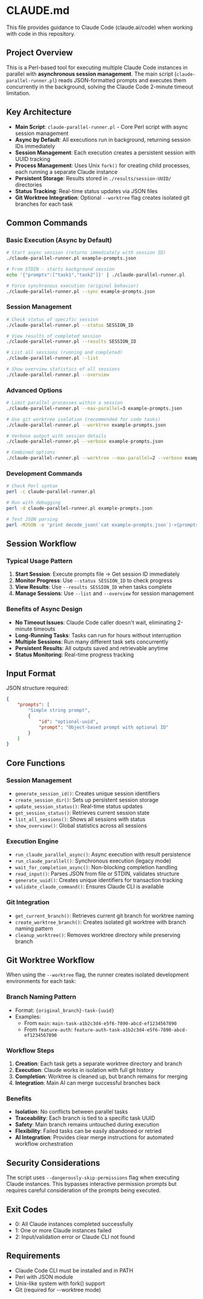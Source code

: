 # CLAUDE.md

This file provides guidance to Claude Code (claude.ai/code) when working with code in this repository.

## Project Overview

This is a Perl-based tool for executing multiple Claude Code instances in parallel with **asynchronous session management**. The main script (`claude-parallel-runner.pl`) reads JSON-formatted prompts and executes them concurrently in the background, solving the Claude Code 2-minute timeout limitation.

## Key Architecture

- **Main Script**: `claude-parallel-runner.pl` - Core Perl script with async session management
- **Async by Default**: All executions run in background, returning session IDs immediately
- **Session Management**: Each execution creates a persistent session with UUID tracking
- **Process Management**: Uses Unix `fork()` for creating child processes, each running a separate Claude instance
- **Persistent Storage**: Results stored in `./results/session-UUID/` directories
- **Status Tracking**: Real-time status updates via JSON files
- **Git Worktree Integration**: Optional `--worktree` flag creates isolated git branches for each task

## Common Commands

### Basic Execution (Async by Default)
```bash
# Start async session (returns immediately with session ID)
./claude-parallel-runner.pl example-prompts.json

# From STDIN - starts background session
echo '{"prompts":["task1","task2"]}' | ./claude-parallel-runner.pl

# Force synchronous execution (original behavior)
./claude-parallel-runner.pl --sync example-prompts.json
```

### Session Management
```bash
# Check status of specific session
./claude-parallel-runner.pl --status SESSION_ID

# View results of completed session
./claude-parallel-runner.pl --results SESSION_ID

# List all sessions (running and completed)
./claude-parallel-runner.pl --list

# Show overview statistics of all sessions
./claude-parallel-runner.pl --overview
```

### Advanced Options
```bash
# Limit parallel processes within a session
./claude-parallel-runner.pl --max-parallel=3 example-prompts.json

# Use git worktree isolation (recommended for code tasks)
./claude-parallel-runner.pl --worktree example-prompts.json

# Verbose output with session details
./claude-parallel-runner.pl --verbose example-prompts.json

# Combined options
./claude-parallel-runner.pl --worktree --max-parallel=2 --verbose example-prompts.json
```

### Development Commands
```bash
# Check Perl syntax
perl -c claude-parallel-runner.pl

# Run with debugging
perl -d claude-parallel-runner.pl example-prompts.json

# Test JSON parsing
perl -MJSON -e 'print decode_json(`cat example-prompts.json`)->{prompts}->[0]'
```

## Session Workflow

### Typical Usage Pattern
1. **Start Session**: Execute prompts file → Get session ID immediately
2. **Monitor Progress**: Use `--status SESSION_ID` to check progress
3. **View Results**: Use `--results SESSION_ID` when tasks complete
4. **Manage Sessions**: Use `--list` and `--overview` for session management

### Benefits of Async Design
- **No Timeout Issues**: Claude Code caller doesn't wait, eliminating 2-minute timeouts
- **Long-Running Tasks**: Tasks can run for hours without interruption
- **Multiple Sessions**: Run many different task sets concurrently
- **Persistent Results**: All outputs saved and retrievable anytime
- **Status Monitoring**: Real-time progress tracking

## Input Format

JSON structure required:
```json
{
    "prompts": [
        "Simple string prompt",
        {
            "id": "optional-uuid",
            "prompt": "Object-based prompt with optional ID"
        }
    ]
}
```

## Core Functions

### Session Management
- `generate_session_id()`: Creates unique session identifiers
- `create_session_dir()`: Sets up persistent session storage
- `update_session_status()`: Real-time status updates
- `get_session_status()`: Retrieves current session state
- `list_all_sessions()`: Shows all sessions with status
- `show_overview()`: Global statistics across all sessions

### Execution Engine
- `run_claude_parallel_async()`: Async execution with result persistence
- `run_claude_parallel()`: Synchronous execution (legacy mode)
- `wait_for_completion_async()`: Non-blocking completion handling
- `read_input()`: Parses JSON from file or STDIN, validates structure
- `generate_uuid()`: Creates unique identifiers for transaction tracking
- `validate_claude_command()`: Ensures Claude CLI is available

### Git Integration
- `get_current_branch()`: Retrieves current git branch for worktree naming
- `create_worktree_branch()`: Creates isolated git worktree with branch naming pattern
- `cleanup_worktree()`: Removes worktree directory while preserving branch

## Git Worktree Workflow

When using the `--worktree` flag, the runner creates isolated development environments for each task:

### Branch Naming Pattern
- Format: `{original_branch}-task-{uuid}`
- Examples:
  - From `main`: `main-task-a1b2c3d4-e5f6-7890-abcd-ef1234567890`
  - From `feature-auth`: `feature-auth-task-a1b2c3d4-e5f6-7890-abcd-ef1234567890`

### Workflow Steps
1. **Creation**: Each task gets a separate worktree directory and branch
2. **Execution**: Claude works in isolation with full git history
3. **Completion**: Worktree is cleaned up, but branch remains for merging
4. **Integration**: Main AI can merge successful branches back

### Benefits
- **Isolation**: No conflicts between parallel tasks
- **Traceability**: Each branch is tied to a specific task UUID
- **Safety**: Main branch remains untouched during execution
- **Flexibility**: Failed tasks can be easily abandoned or retried
- **AI Integration**: Provides clear merge instructions for automated workflow orchestration

## Security Considerations

The script uses `--dangerously-skip-permissions` flag when executing Claude instances. This bypasses interactive permission prompts but requires careful consideration of the prompts being executed.

## Exit Codes

- 0: All Claude instances completed successfully
- 1: One or more Claude instances failed
- 2: Input/validation error or Claude CLI not found

## Requirements

- Claude Code CLI must be installed and in PATH
- Perl with JSON module
- Unix-like system with fork() support
- Git (required for --worktree mode)